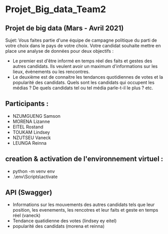Projet_Big_data_Team2
======================


## Projet de big data (Mars - Avril 2021)

Sujet:
Vous faites partie d'une équipe de campagne politique du parti de votre choix dans le pays de votre choix. 
Votre candidat souhaite mettre en place une analyse de données pour deux objectifs :
  - Le premier est d'être informé en temps réel des faits et gestes des autres candidats. 
   Ils veulent avoir un maximum d'informations sur les lieux, évènements ou les rencontres.
  - Le deuxième est de connaitre les tendances quotidiennes de votes et la popularité des candidats. 
   Quels sont les candidats qui occupent les médias ? De quels candidats tel ou tel média parle-t-il le plus ? etc.



## Participants : 
- NZUMGUENG Samson
- MORENA Lizanne
- EITEL Rostand
- TOUKAM Lindsey
- NZUTSEU Vaneck
- LEUNGA Reinna

## creation & activation de l'environnement virtuel :
- python -m venv env
- .\env\Scripts\activate


## API (Swagger)
 - Informations sur les mouvements des autres candidats tels que leur position, les evenements, les rencotres et leur faits et geste en temps réel (vaneck)
 - Tendance quatidienne des votes (lindsey ey eitel)
 - popularité des candidats (morena et reinna)



